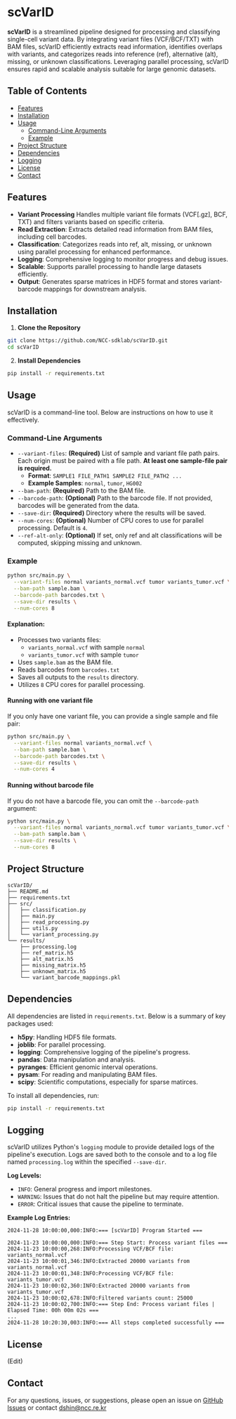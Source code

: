 scVarID
=============
**scVarID** is a streamlined pipeline designed for processing and classifying single-cell variant data. By integrating variant files (VCF/BCF/TXT) with BAM files, scVarID efficiently extracts read information, identifies overlaps with variants, and categorizes reads into reference (ref), alternative (alt), missing, or unknown classifications. Leveraging parallel processing, scVarID ensures rapid and scalable analysis suitable for large genomic datasets.

## Table of Contents
- [Features](#features)
- [Installation](#installation)
- [Usage](#usage)
  - [Command-Line Arguments](#command-line-arguments)
  - [Example](#example)
- [Project Structure](#project-structure)
- [Dependencies](#dependencies)
- [Logging](#logging)
- [License](#License)
- [Contact](#contact)

## Features
* **Variant Processing** Handles multiple variant file formats (VCF[.gz], BCF, TXT) and filters variants based on specific criteria.
* **Read Extraction**: Extracts detailed read information from BAM files, including cell barcodes.
* **Classification**: Categorizes reads into ref, alt, missing, or unknown using parallel processing for enhanced performance.
* **Logging**: Comprehensive logging to monitor progress and debug issues.
* **Scalable**: Supports parallel processing to handle large datasets efficiently.
* **Output**: Generates sparse matrices in HDF5 format and stores variant-barcode mappings for downstream analysis.

## Installation
1. **Clone the Repository**
```bash
git clone https://github.com/NCC-sdklab/scVarID.git
cd scVarID
```
2. **Install Dependencies**
```bash
pip install -r requirements.txt
```

## Usage
scVarID is a command-line tool. Below are instructions on how to use it effectively.
### Command-Line Arguments
* `--variant-files`: **(Required)** List of sample and variant file path pairs. Each origin must be paired with a file path. **At least one sample-file pair is required.**
    * **Format**: `SAMPLE1 FILE_PATH1 SAMPLE2 FILE_PATH2 ...`
    * **Example Samples**: `normal`, `tumor`, `HG002`
* `--bam-path`: **(Required)** Path to the BAM file.
* `--barcode-path`: **(Optional)** Path to the barcode file. If not provided, barcodes will be generated from the data.
* `--save-dir`: **(Required)** Directory where the results will be saved.
* `--num-cores`: **(Optional)** Number of CPU cores to use for parallel processing. Default is `4`.
* `--ref-alt-only`: **(Optional)** If set, only ref and alt classifications will be computed, skipping missing and unknown.
### Example
```bash
python src/main.py \
  --variant-files normal variants_normal.vcf tumor variants_tumor.vcf \
  --bam-path sample.bam \
  --barcode-path barcodes.txt \
  --save-dir results \
  --num-cores 8
```
#### Explanation:
* Processes two variants files:
    * `variants_normal.vcf` with sample `normal`
    * `variants_tumor.vcf` with sample `tumor`
* Uses `sample.bam` as the BAM file.
* Reads barcodes from `barcodes.txt`
* Saves all outputs to the `results` directory.
* Utilizes `8` CPU cores for parallel processing.
#### Running with one variant file
If you only have one variant file, you can provide a single sample and file pair:
```bash
python src/main.py \
  --variant-files normal variants_normal.vcf \
  --bam-path sample.bam \
  --barcode-path barcodes.txt \
  --save-dir results \
  --num-cores 4
```
#### Running without barcode file
If you do not have a barcode file, you can omit the `--barcode-path` argument:
```bash
python src/main.py \
  --variant-files normal variants_normal.vcf tumor variants_tumor.vcf \
  --bam-path sample.bam \
  --save-dir results \
  --num-cores 8
```

## Project Structure
```
scVarID/
├── README.md
├── requirements.txt
├── src/
│   ├── classification.py
│   ├── main.py
│   ├── read_processing.py
│   ├── utils.py
│   └── variant_processing.py
└── results/
    ├── processing.log
    ├── ref_matrix.h5
    ├── alt_matrix.h5
    ├── missing_matrix.h5
    ├── unknown_matrix.h5
    └── variant_barcode_mappings.pkl
```

## Dependencies
All dependencies are listed in `requirements.txt`. Below is a summary of key packages used:
* **h5py**: Handling HDF5 file formats.
* **joblib**: For parallel processing.
* **logging**: Comprehensive logging of the pipeline's progress.
* **pandas**: Data manipulation and analysis.
* **pyranges**: Efficient genomic interval operations.
* **pysam**: For reading and manipulating BAM files.
* **scipy**: Scientific computations, especially for sparse matirces.

To install all dependencies, run:
```bash
pip install -r requirements.txt
```

## Logging
scVarID utilizes Python's `logging` module to provide detailed logs of the pipeline's execution. Logs are saved both to the console and to a log file named `processing.log` within the specified `--save-dir`.

**Log Levels:**
* `INFO`: General progress and import milestones.
* `WARNING`: Issues that do not halt the pipeline but may require attention.
* `ERROR`: Critical issues that cause the pipeline to terminate.

**Example Log Entries:**
```
2024-11-28 10:00:00,000:INFO:=== [scVarID] Program Started ===

2024-11-23 10:00:00,000:INFO:=== Step Start: Process variant files ===
2024-11-23 10:00:00,268:INFO:Processing VCF/BCF file: variants_normal.vcf
2024-11-23 10:00:01,346:INFO:Extracted 20000 variants from variants_normal.vcf
2024-11-23 10:00:01,348:INFO:Processing VCF/BCF file: variants_tumor.vcf
2024-11-23 10:00:02,360:INFO:Extracted 20000 variants from variants_tumor.vcf
2024-11-23 10:00:02,678:INFO:Filtered variants count: 25000
2024-11-23 10:00:02,700:INFO:=== Step End: Process variant files | Elapsed Time: 00h 00m 02s ===
...
2024-11-28 10:20:30,003:INFO:=== All steps completed successfully ===
```

## License
(Edit)

## Contact
For any questions, issues, or suggestions, please open an issue on [GitHub Issues](https://github.com/NCC-sdklab/scVarID/issues) or contact [dshin@ncc.re.kr](mailto:dshin@ncc.re.kr)

